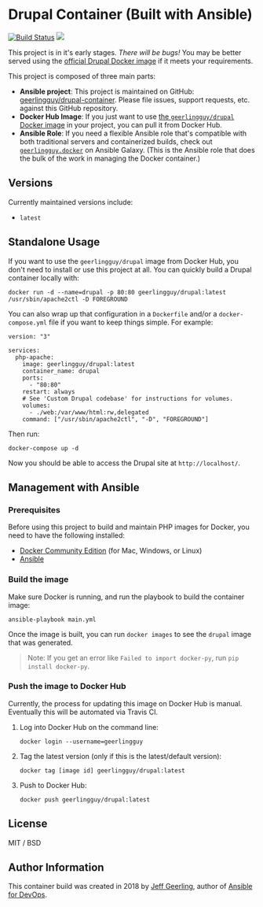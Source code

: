 # Drupal Container (Built with Ansible)

[![Build Status](https://travis-ci.org/geerlingguy/php-apache-container.svg?branch=master)](https://travis-ci.org/geerlingguy/php-apache-container) [![](https://images.microbadger.com/badges/image/geerlingguy/php-apache.svg)](https://microbadger.com/images/geerlingguy/php-apache "Get your own image badge on microbadger.com")

This project is in it's early stages. _There will be bugs!_ You may be better served using the [official Drupal Docker image](https://hub.docker.com/_/drupal/) if it meets your requirements.

This project is composed of three main parts:

  - **Ansible project**: This project is maintained on GitHub: [geerlingguy/drupal-container](https://github.com/geerlingguy/drupal-container). Please file issues, support requests, etc. against this GitHub repository.
  - **Docker Hub Image**: If you just want to use [the `geerlingguy/drupal` Docker image](https://hub.docker.com/r/geerlingguy/drupal/) in your project, you can pull it from Docker Hub.
  - **Ansible Role**: If you need a flexible Ansible role that's compatible with both traditional servers and containerized builds, check out [`geerlingguy.docker`](https://galaxy.ansible.com/geerlingguy/docker/) on Ansible Galaxy. (This is the Ansible role that does the bulk of the work in managing the Docker container.)

## Versions

Currently maintained versions include:

  - `latest`

## Standalone Usage

If you want to use the `geerlingguy/drupal` image from Docker Hub, you don't need to install or use this project at all. You can quickly build a Drupal container locally with:

    docker run -d --name=drupal -p 80:80 geerlingguy/drupal:latest /usr/sbin/apache2ctl -D FOREGROUND

You can also wrap up that configuration in a `Dockerfile` and/or a `docker-compose.yml` file if you want to keep things simple. For example:

    version: "3"
    
    services:
      php-apache:
        image: geerlingguy/drupal:latest
        container_name: drupal
        ports:
          - "80:80"
        restart: always
        # See 'Custom Drupal codebase' for instructions for volumes.
        volumes:
          - ./web:/var/www/html:rw,delegated
        command: ["/usr/sbin/apache2ctl", "-D", "FOREGROUND"]

Then run:

    docker-compose up -d

Now you should be able to access the Drupal site at `http://localhost/`.

## Management with Ansible

### Prerequisites

Before using this project to build and maintain PHP images for Docker, you need to have the following installed:

  - [Docker Community Edition](https://docs.docker.com/engine/installation/) (for Mac, Windows, or Linux)
  - [Ansible](http://docs.ansible.com/ansible/latest/installation_guide/intro_installation.html)

### Build the image

Make sure Docker is running, and run the playbook to build the container image:

    ansible-playbook main.yml

Once the image is built, you can run `docker images` to see the `drupal` image that was generated.

> Note: If you get an error like `Failed to import docker-py`, run `pip install docker-py`.

### Push the image to Docker Hub

Currently, the process for updating this image on Docker Hub is manual. Eventually this will be automated via Travis CI.

  1. Log into Docker Hub on the command line:

         docker login --username=geerlingguy

  1. Tag the latest version (only if this is the latest/default version):

         docker tag [image id] geerlingguy/drupal:latest

  1. Push to Docker Hub:

         docker push geerlingguy/drupal:latest

## License

MIT / BSD

## Author Information

This container build was created in 2018 by [Jeff Geerling](https://www.jeffgeerling.com/), author of [Ansible for DevOps](https://www.ansiblefordevops.com/).
